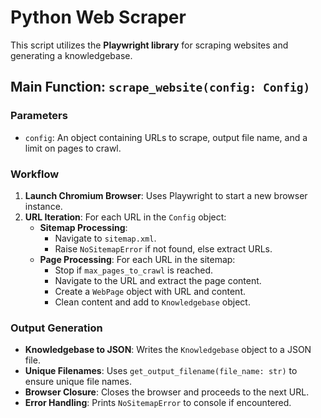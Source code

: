 # Python Web Scraper

This script utilizes the **Playwright library** for scraping websites and generating a knowledgebase.

## Main Function: `scrape_website(config: Config)`

### Parameters

- `config`: An object containing URLs to scrape, output file name, and a limit on pages to crawl.

### Workflow

1. **Launch Chromium Browser**: Uses Playwright to start a new browser instance.
2. **URL Iteration**: For each URL in the `Config` object:
   - **Sitemap Processing**:
     - Navigate to `sitemap.xml`.
     - Raise `NoSitemapError` if not found, else extract URLs.
   - **Page Processing**: For each URL in the sitemap:
     - Stop if `max_pages_to_crawl` is reached.
     - Navigate to the URL and extract the page content.
     - Create a `WebPage` object with URL and content.
     - Clean content and add to `Knowledgebase` object.

### Output Generation

- **Knowledgebase to JSON**: Writes the `Knowledgebase` object to a JSON file.
- **Unique Filenames**: Uses `get_output_filename(file_name: str)` to ensure unique file names.
- **Browser Closure**: Closes the browser and proceeds to the next URL.
- **Error Handling**: Prints `NoSitemapError` to console if encountered.
